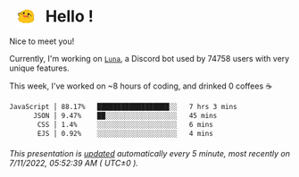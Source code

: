 <h1>   <img src="./spoinky.gif" style="vertical-align:middle;" width="30px">   Hello ! </h1>

Nice to meet you!

Currently, I'm working on <a href='https://github.com/Asgarrrr/Luna'>`Luna`</a>, a Discord bot used by 74758 users with very unique features.

This week, I've worked on ~8 hours of coding, and drinked 0 coffees ☕

```
JavaScript │ 88.17%   ██████████████████░░   7 hrs 3 mins
      JSON │ 9.47%    ██░░░░░░░░░░░░░░░░░░   45 mins
       CSS │ 1.4%     ░░░░░░░░░░░░░░░░░░░░   6 mins
       EJS │ 0.92%    ░░░░░░░░░░░░░░░░░░░░   4 mins
```

###### This presentation is [updated](https://github.com/Asgarrrr) automatically every 5 minute, most recently on 7/11/2022, 05:52:39 AM ( UTC±0 ).